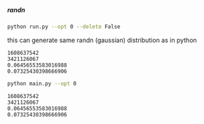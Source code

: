 ##### randn 
   
```sh
python run.py --opt 0 --delete False
```
this can generate same randn (gaussian) distribution as in python 

```
1608637542
3421126067
0.06456553583016988
0.07325430398666906
```

```sh
python main.py --opt 0
```
```
1608637542
3421126067
0.06456553583016988
0.07325430398666906
```
